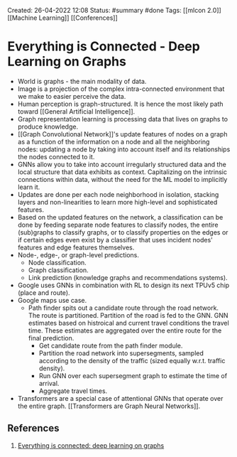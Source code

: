 Created: 26-04-2022 12:08
Status: #summary #done
Tags: [[mlcon 2.0]] [[Machine Learning]] [[Conferences]]

# Everything is Connected - Deep Learning on Graphs
- World is graphs - the main modality of data.
- Image is a projection of the complex intra-connected environment that we make to easier perceive the data.
- Human perception is graph-structured. It is hence the most likely path toward [[General Artificial Intelligence]].
- Graph representation learning is processing data that lives on graphs to produce knowledge.
- [[Graph Convolutional Network]]'s update features of nodes on a graph as a function of the information on a node and all the neighboring nodes: updating a node by taking into account itself and its relationships the nodes connected to it.
- GNNs allow you to take into account irregularly structured data and the local structure that data exhibits as context. Capitalizing on the intrinsic connections within data, without the need for the ML model to implicitly learn it.
- Updates are done per each node neighborhood in isolation, stacking layers and non-linearities to learn more high-level and sophisticated features.
- Based on the updated features on the network, a classification can be done by feeding separate node features to classify nodes, the entire (sub)graphs to classify graphs, or to classify properties on the edges or if certain edges even exist by a classifier that uses incident nodes' features and edge features themselves.
- Node-, edge-, or graph-level predictions.
	- Node classification.
	- Graph classification.
	- Link prediction (knowledge graphs and recommendations systems). 
- Google uses GNNs in combination with RL to design its next TPUv5 chip (place and route).
- Google maps use case.
	- Path finder spits out a candidate route through the road network. The route is partitioned. Partition of the road is fed to the GNN. GNN estimates based on histroical and current travel conditions the travel time. These estimates are aggregated over the entire route for the final prediction.
		- Get candidate route from the path finder module.
		- Partition the road network into supersegments, sampled according to the density of the traffic (sized equally w.r.t. traffic density).
		- Run GNN over each supersegment graph to estimate the time of arrival.
		- Aggregate travel times.
- Transformers are a special case of attentional GNNs that operate over the entire graph. [[Transformers are Graph Neural Networks]].
## References
1. [Everything is connected: deep learning on graphs](https://www.youtube.com/watch?v=tL7-Lc38m24)